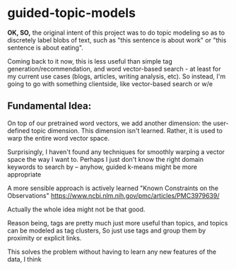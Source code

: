 # guided-topic-models

**OK, SO,** the original intent of this project was to do topic modeling so as to discretely label blobs of text,
such as "this sentence is about work" or "this sentence is about eating". 
  
Coming back to it now, this is less useful than simple tag generation/recommendation, and word vector-based search - 
at least for my current use cases (blogs, articles, writing analysis, etc). So instead, I'm going to go with something clientside,
like vector-based search or w/e


## Fundamental Idea:

On top of our pretrained word vectors, we add another dimension: the user-defined topic dimension.
This dimension isn't learned. Rather, it is used to warp the entire word vector space.

Surprisingly, I haven't found any techniques for smoothly warping a vector space the way I want to.
Perhaps I just don't know the right domain keywords to search by – anyhow, guided k-means might be more appropriate

A more sensible approach is actively learned "Known Constraints on the Observations"
https://www.ncbi.nlm.nih.gov/pmc/articles/PMC3979639/

Actually the whole idea might not be that good.

Reason being, tags are pretty much just more useful than topics, and topics can be modeled as tag clusters,
So just use tags and group them by proximity or explicit links.

This solves the problem without having to learn any new features of the data, I think

